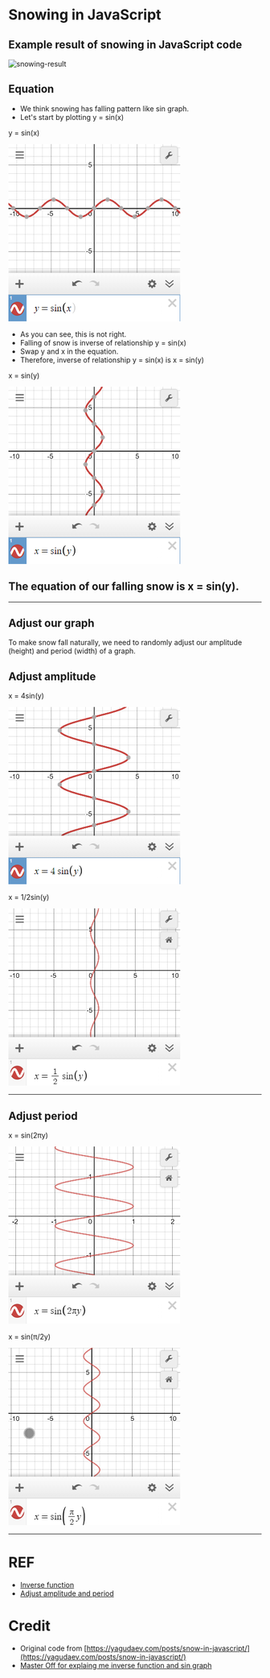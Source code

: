 # Snowing in JavaScript

## Example result of snowing in JavaScript code

![snowing-result](snowing-result.gif)

## Equation

-   We think snowing has falling pattern like sin graph.
-   Let's start by plotting y = sin(x)

y = sin(x)

![y = sin(x)](<y=sin(x).png>)

-   As you can see, this is not right.
-   Falling of snow is inverse of relationship y = sin(x)
-   Swap y and x in the equation.
-   Therefore, inverse of relationship y = sin(x) is x = sin(y)

x = sin(y)

![x=sin(y)](<x=sin(y).png>)

## The equation of our falling snow is **x = sin(y)**.

---

## Adjust our graph

To make snow fall naturally, we need to randomly adjust our amplitude (height) and period (width) of a graph.

## Adjust amplitude

x = 4sin(y)

![x = 4sin(y)](<x=sin(y)-amplitude.png>)

x = 1/2sin(y)

![x = 1/2sin(y)](<x=sin(y)-amplitude-2.png>)

---

## Adjust period

x = sin(2πy)

![x = sin(2πy)](<x=sin(y)-period.png>)

x = sin(π/2y)

![x = sin(π/2y)](<x=sin(y)-period-2.png>)

---

# REF

-   [Inverse function](https://www.youtube.com/watch?v=zVG6MBFkiOo)
-   [Adjust amplitude and period](https://www.dummies.com/education/math/trigonometry/adjusting-the-period-of-a-sine-function/)

# Credit

-   Original code from [https://yagudaev.com/posts/snow-in-javascript/](https://yagudaev.com/posts/snow-in-javascript/)
-   [Master Off for explaing me inverse function and sin graph](https://www.facebook.com/athum.thum)
